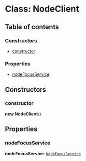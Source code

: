 # Class: NodeClient

## Table of contents

### Constructors

* [constructor](/en/auto-docs/editor/classes/NodeClient.md#constructor)

### Properties

* [nodeFocusService](/en/auto-docs/editor/classes/NodeClient.md#nodefocusservice)

## Constructors

### constructor

**new NodeClient**()

## Properties

### nodeFocusService

**nodeFocusService**: [`NodeFocusService`](/en/auto-docs/editor/classes/NodeFocusService.md)
